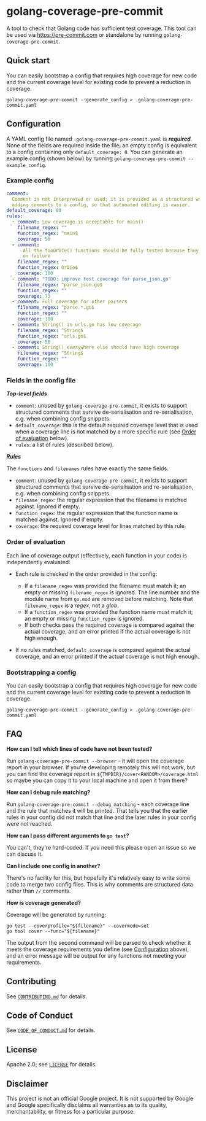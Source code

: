 # golang-coverage-pre-commit

A tool to check that Golang code has sufficient test coverage. This tool can be
used via <https://pre-commit.com> or standalone by running
`golang-coverage-pre-commit`.

## Quick start

You can easily bootstrap a config that requires high coverage for new code and
the current coverage level for existing code to prevent a reduction in coverage.

```shell
golang-coverage-pre-commit --generate_config > .golang-coverage-pre-commit.yaml
```

## Configuration

A YAML config file named `.golang-coverage-pre-commit.yaml` is **_required_**.
None of the fields are required inside the file; an empty config is equivalent
to a config containing only `default_coverage: 0`. You can generate an example
config (shown below) by running `golang-coverage-pre-commit --example_config`.

### Example config

```yaml
comment:
  Comment is not interpreted or used; it is provided as a structured way of
  adding comments to a config, so that automated editing is easier.
default_coverage: 80
rules:
  - comment: Low coverage is acceptable for main()
    filename_regex: ""
    function_regex: ^main$
    coverage: 50
  - comment:
      All the fooOrDie() functions should be fully tested because they panic()
      on failure
    filename_regex: ""
    function_regex: OrDie$
    coverage: 100
  - comment: "TODO: improve test coverage for parse_json.go"
    filename_regex: ^parse_json.go$
    function_regex: ""
    coverage: 73
  - comment: Full coverage for other parsers
    filename_regex: ^parse.*.go$
    function_regex: ""
    coverage: 100
  - comment: String() in urls.go has low coverage
    filename_regex: ^String$
    function_regex: ^urls.go$
    coverage: 56
  - comment: String() everywhere else should have high coverage
    filename_regex: ^String$
    function_regex: ""
    coverage: 100
```

### Fields in the config file

**_Top-level fields_**

- `comment`: unused by `golang-coverage-pre-commit`, it exists to support
  structured comments that survive de-serialisation and re-serialisation, e.g.
  when combining config snippets.
- `default_coverage`: this is the default required coverage level that is used
  when a coverage line is not matched by a more specific rule (see [Order of
  evaluation](#order-of-evaluation) below).
- `rules`: a list of rules (described below).

**_Rules_**

The `functions` and `filenames` rules have exactly the same fields.

- `comment`: unused by `golang-coverage-pre-commit`, it exists to support
  structured comments that survive de-serialisation and re-serialisation, e.g.
  when combining config snippets.
- `filename_regex`: the regular expression that the filename is matched against.
  Ignored if empty.
- `function_regex`: the regular expression that the function name is matched
  against. Ignored if empty.
- `coverage`: the required coverage level for lines matched by this rule.

### Order of evaluation

Each line of coverage output (effectively, each function in your code) is
independently evaluated:

- Each rule is checked in the order provided in the config:

  - If a `filename_regex` was provided the filename must match it; an empty or
    missing `filename_regex` is ignored. The line number and the module name
    from `go.mod` are removed before matching. Note that `filename_regex` is a
    _regex_, not a _glob_.
  - If a `function_regex` was provided the function name must match it; an empty
    or missing `function_regex` is ignored.
  - If both checks pass the required coverage is compared against the actual
    coverage, and an error printed if the actual coverage is not high enough.

- If no rules matched, `default_coverage` is compared against the actual
  coverage, and an error printed if the actual coverage is not high enough.

### Bootstrapping a config

You can easily bootstrap a config that requires high coverage for new code and
the current coverage level for existing code to prevent a reduction in coverage.

```shell
golang-coverage-pre-commit --generate_config > .golang-coverage-pre-commit.yaml
```

## FAQ

**How can I tell which lines of code have not been tested?**

Run `golang-coverage-pre-commit --browser` - it will open the coverage report in
your browser. If you're developing remotely this will not work, but you can
find the coverage report in `${TMPDIR}/cover<RANDOM>/coverage.html` so maybe you
can copy it to your local machine and open it from there?

**How can I debug rule matching?**

Run `golang-coverage-pre-commit --debug_matching` - each coverage line and the
rule that matches it will be printed. That tells you that the earlier rules in
your config did not match that line and the later rules in your config were not
reached.

**How can I pass different arguments to `go test`?**

You can't, they're hard-coded. If you need this please open an issue so we can
discuss it.

**Can I include one config in another?**

There's no facility for this, but hopefully it's relatively easy to write some
code to merge two config files. This is why comments are structured data rather
than `//` comments.

**How is coverage generated?**

Coverage will be generated by running:

```shell
go test --coverprofile="${filename}" --covermode=set
go tool cover --func="${filename}"
```

The output from the second command will be parsed to check whether it meets the
coverage requirements you define (see [Configuration](#configuration) above),
and an error message will be output for any functions not meeting your
requirements.

## Contributing

See [`CONTRIBUTING.md`](CONTRIBUTING.md) for details.

## Code of Conduct

See [`CODE_OF_CONDUCT.md`](CODE_OF_CONDUCT.md) for details.

## License

Apache 2.0; see [`LICENSE`](LICENSE) for details.

## Disclaimer

This project is not an official Google project. It is not supported by
Google and Google specifically disclaims all warranties as to its quality,
merchantability, or fitness for a particular purpose.
